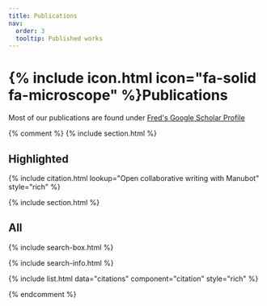 ```yaml
---
title: Publications
nav:
  order: 3
  tooltip: Published works
---
```


# {% include icon.html icon="fa-solid fa-microscope" %}Publications

Most of our publications are found under 
[Fred's Google Scholar Profile](https://scholar.google.de/citations?hl=en&user=lO62bt0AAAAJ&view_op=list_works&sortby=pubdate)

{% comment %}
{% include section.html %}

## Highlighted

{% include citation.html lookup="Open collaborative writing with Manubot" style="rich" %}

{% include section.html %}

## All

{% include search-box.html %}

{% include search-info.html %}

{% include list.html data="citations" component="citation" style="rich" %}

{% endcomment %}
